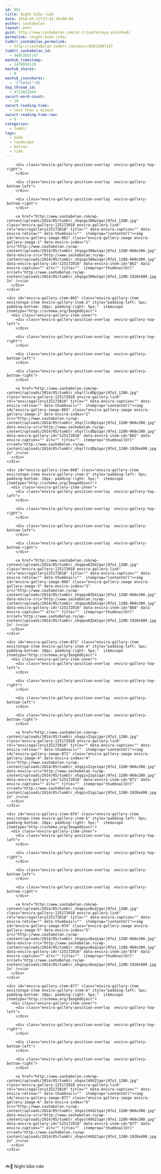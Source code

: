 ```yaml
---
id: 861
title: Night bike ride
date: 2014-05-17T23:41:16+00:00
author: sashabelan
layout: post
guid: http://www.sashabelan.com/at-triumfalnaya-ploshhad/
permalink: /night-bike-ride/
tumblr_sashabelan_permalink:
  - http://sashabelan.tumblr.com/post/86053887147
tumblr_sashabelan_id:
  - 86053887147
mashsb_timestamp:
  - 1470994129
mashsb_shares:
  - 0
mashsb_jsonshares:
  - '{"total":0}'
dsq_thread_id:
  - 4723022844
swcart-word-count:
  - 10
swcart-reading-time:
  - less then a minute
swcart-reading-time-raw:
  - 0
categories:
  - tumblr
tags:
  - bike
  - landscape
  - moscow
  - ride
---
```

<div id="envira-gallery-wrap-125172018" class="envira-gallery-wrap envira-gallery-theme-base envira-lightbox-theme-base" itemscope itemtype="http://schema.org/ImageGallery">
  <div data-row-height="" data-gallery-theme="" id="envira-gallery-125172018" class="envira-gallery-public  envira-gallery-3-columns envira-clear enviratope envira-gallery-css-animations" data-envira-columns="3">
    <div id="envira-gallery-item-862" class="envira-gallery-item enviratope-item envira-gallery-item-1" style="padding-left: 5px; padding-bottom: 10px; padding-right: 5px;"  itemscope itemtype="http://schema.org/ImageObject">
      <div class="envira-gallery-item-inner">
        <div class="envira-gallery-position-overlay  envira-gallery-top-left">
        </div>
        
        <div class="envira-gallery-position-overlay  envira-gallery-top-right">
        </div>
        
        <div class="envira-gallery-position-overlay  envira-gallery-bottom-left">
        </div>
        
        <div class="envira-gallery-position-overlay  envira-gallery-bottom-right">
        </div>
        
        <a href="http://www.sashabelan.com/wp-content/uploads/2014/05/tumblr_n5qsgs306w1qarj97o1_1280.jpg" class="envira-gallery-125172018 envira-gallery-link" rel="enviragallery125172018" title="" data-envira-caption="" data-envira-retina="" data-thumbnail=""  itemprop="contentUrl"><img id="envira-gallery-image-862" class="envira-gallery-image envira-gallery-image-1" data-envira-index="1" src="http://www.sashabelan.ru/wp-content/uploads/2014/05/tumblr_n5qsgs306w1qarj97o1_1280-960x300.jpg" data-envira-src="http://www.sashabelan.ru/wp-content/uploads/2014/05/tumblr_n5qsgs306w1qarj97o1_1280-960x300.jpg" data-envira-gallery-id="125172018" data-envira-item-id="862" data-envira-caption="" alt="" title=""  itemprop="thumbnailUrl" srcset="http://www.sashabelan.ru/wp-content/uploads/2014/05/tumblr_n5qsgs306w1qarj97o1_1280-1920x600.jpg 2x" /></a>
      </div>
    </div>
    
    <div id="envira-gallery-item-865" class="envira-gallery-item enviratope-item envira-gallery-item-2" style="padding-left: 5px; padding-bottom: 10px; padding-right: 5px;"  itemscope itemtype="http://schema.org/ImageObject">
      <div class="envira-gallery-item-inner">
        <div class="envira-gallery-position-overlay  envira-gallery-top-left">
        </div>
        
        <div class="envira-gallery-position-overlay  envira-gallery-top-right">
        </div>
        
        <div class="envira-gallery-position-overlay  envira-gallery-bottom-left">
        </div>
        
        <div class="envira-gallery-position-overlay  envira-gallery-bottom-right">
        </div>
        
        <a href="http://www.sashabelan.com/wp-content/uploads/2014/05/tumblr_n5qrllcdDp1qarj97o1_1280.jpg" class="envira-gallery-125172018 envira-gallery-link" rel="enviragallery125172018" title="" data-envira-caption="" data-envira-retina="" data-thumbnail=""  itemprop="contentUrl"><img id="envira-gallery-image-865" class="envira-gallery-image envira-gallery-image-2" data-envira-index="2" src="http://www.sashabelan.ru/wp-content/uploads/2014/05/tumblr_n5qrllcdDp1qarj97o1_1280-960x300.jpg" data-envira-src="http://www.sashabelan.ru/wp-content/uploads/2014/05/tumblr_n5qrllcdDp1qarj97o1_1280-960x300.jpg" data-envira-gallery-id="125172018" data-envira-item-id="865" data-envira-caption="" alt="" title=""  itemprop="thumbnailUrl" srcset="http://www.sashabelan.ru/wp-content/uploads/2014/05/tumblr_n5qrllcdDp1qarj97o1_1280-1920x600.jpg 2x" /></a>
      </div>
    </div>
    
    <div id="envira-gallery-item-868" class="envira-gallery-item enviratope-item envira-gallery-item-3" style="padding-left: 5px; padding-bottom: 10px; padding-right: 5px;"  itemscope itemtype="http://schema.org/ImageObject">
      <div class="envira-gallery-item-inner">
        <div class="envira-gallery-position-overlay  envira-gallery-top-left">
        </div>
        
        <div class="envira-gallery-position-overlay  envira-gallery-top-right">
        </div>
        
        <div class="envira-gallery-position-overlay  envira-gallery-bottom-left">
        </div>
        
        <div class="envira-gallery-position-overlay  envira-gallery-bottom-right">
        </div>
        
        <a href="http://www.sashabelan.com/wp-content/uploads/2014/05/tumblr_n5qqxo8Zb41qarj97o1_1280.jpg" class="envira-gallery-125172018 envira-gallery-link" rel="enviragallery125172018" title="" data-envira-caption="" data-envira-retina="" data-thumbnail=""  itemprop="contentUrl"><img id="envira-gallery-image-868" class="envira-gallery-image envira-gallery-image-3" data-envira-index="3" src="http://www.sashabelan.ru/wp-content/uploads/2014/05/tumblr_n5qqxo8Zb41qarj97o1_1280-960x300.jpg" data-envira-src="http://www.sashabelan.ru/wp-content/uploads/2014/05/tumblr_n5qqxo8Zb41qarj97o1_1280-960x300.jpg" data-envira-gallery-id="125172018" data-envira-item-id="868" data-envira-caption="" alt="" title=""  itemprop="thumbnailUrl" srcset="http://www.sashabelan.ru/wp-content/uploads/2014/05/tumblr_n5qqxo8Zb41qarj97o1_1280-1920x600.jpg 2x" /></a>
      </div>
    </div>
    
    <div id="envira-gallery-item-871" class="envira-gallery-item enviratope-item envira-gallery-item-4" style="padding-left: 5px; padding-bottom: 10px; padding-right: 5px;"  itemscope itemtype="http://schema.org/ImageObject">
      <div class="envira-gallery-item-inner">
        <div class="envira-gallery-position-overlay  envira-gallery-top-left">
        </div>
        
        <div class="envira-gallery-position-overlay  envira-gallery-top-right">
        </div>
        
        <div class="envira-gallery-position-overlay  envira-gallery-bottom-left">
        </div>
        
        <div class="envira-gallery-position-overlay  envira-gallery-bottom-right">
        </div>
        
        <a href="http://www.sashabelan.com/wp-content/uploads/2014/05/tumblr_n5qqivZzgs1qarj97o1_1280.jpg" class="envira-gallery-125172018 envira-gallery-link" rel="enviragallery125172018" title="" data-envira-caption="" data-envira-retina="" data-thumbnail=""  itemprop="contentUrl"><img id="envira-gallery-image-871" class="envira-gallery-image envira-gallery-image-4" data-envira-index="4" src="http://www.sashabelan.ru/wp-content/uploads/2014/05/tumblr_n5qqivZzgs1qarj97o1_1280-960x300.jpg" data-envira-src="http://www.sashabelan.ru/wp-content/uploads/2014/05/tumblr_n5qqivZzgs1qarj97o1_1280-960x300.jpg" data-envira-gallery-id="125172018" data-envira-item-id="871" data-envira-caption="" alt="" title=""  itemprop="thumbnailUrl" srcset="http://www.sashabelan.ru/wp-content/uploads/2014/05/tumblr_n5qqivZzgs1qarj97o1_1280-1920x600.jpg 2x" /></a>
      </div>
    </div>
    
    <div id="envira-gallery-item-874" class="envira-gallery-item enviratope-item envira-gallery-item-5" style="padding-left: 5px; padding-bottom: 10px; padding-right: 5px;"  itemscope itemtype="http://schema.org/ImageObject">
      <div class="envira-gallery-item-inner">
        <div class="envira-gallery-position-overlay  envira-gallery-top-left">
        </div>
        
        <div class="envira-gallery-position-overlay  envira-gallery-top-right">
        </div>
        
        <div class="envira-gallery-position-overlay  envira-gallery-bottom-left">
        </div>
        
        <div class="envira-gallery-position-overlay  envira-gallery-bottom-right">
        </div>
        
        <a href="http://www.sashabelan.com/wp-content/uploads/2014/05/tumblr_n5qpoysBxq1qarj97o1_1280.jpg" class="envira-gallery-125172018 envira-gallery-link" rel="enviragallery125172018" title="" data-envira-caption="" data-envira-retina="" data-thumbnail=""  itemprop="contentUrl"><img id="envira-gallery-image-874" class="envira-gallery-image envira-gallery-image-5" data-envira-index="5" src="http://www.sashabelan.ru/wp-content/uploads/2014/05/tumblr_n5qpoysBxq1qarj97o1_1280-960x300.jpg" data-envira-src="http://www.sashabelan.ru/wp-content/uploads/2014/05/tumblr_n5qpoysBxq1qarj97o1_1280-960x300.jpg" data-envira-gallery-id="125172018" data-envira-item-id="874" data-envira-caption="" alt="" title=""  itemprop="thumbnailUrl" srcset="http://www.sashabelan.ru/wp-content/uploads/2014/05/tumblr_n5qpoysBxq1qarj97o1_1280-1920x600.jpg 2x" /></a>
      </div>
    </div>
    
    <div id="envira-gallery-item-877" class="envira-gallery-item enviratope-item envira-gallery-item-6" style="padding-left: 5px; padding-bottom: 10px; padding-right: 5px;"  itemscope itemtype="http://schema.org/ImageObject">
      <div class="envira-gallery-item-inner">
        <div class="envira-gallery-position-overlay  envira-gallery-top-left">
        </div>
        
        <div class="envira-gallery-position-overlay  envira-gallery-top-right">
        </div>
        
        <div class="envira-gallery-position-overlay  envira-gallery-bottom-left">
        </div>
        
        <div class="envira-gallery-position-overlay  envira-gallery-bottom-right">
        </div>
        
        <a href="http://www.sashabelan.com/wp-content/uploads/2014/05/tumblr_n5qost4XG21qarj97o1_1280.jpg" class="envira-gallery-125172018 envira-gallery-link" rel="enviragallery125172018" title="" data-envira-caption="" data-envira-retina="" data-thumbnail=""  itemprop="contentUrl"><img id="envira-gallery-image-877" class="envira-gallery-image envira-gallery-image-6" data-envira-index="6" src="http://www.sashabelan.ru/wp-content/uploads/2014/05/tumblr_n5qost4XG21qarj97o1_1280-960x300.jpg" data-envira-src="http://www.sashabelan.ru/wp-content/uploads/2014/05/tumblr_n5qost4XG21qarj97o1_1280-960x300.jpg" data-envira-gallery-id="125172018" data-envira-item-id="877" data-envira-caption="" alt="" title=""  itemprop="thumbnailUrl" srcset="http://www.sashabelan.ru/wp-content/uploads/2014/05/tumblr_n5qost4XG21qarj97o1_1280-1920x600.jpg 2x" /></a>
      </div>
    </div>
  </div>
</div>

<noscript>
  <img src="http://www.sashabelan.ru/wp-content/uploads/2014/05/tumblr_n5qsgs306w1qarj97o1_1280.jpg" alt="" /><img src="http://www.sashabelan.ru/wp-content/uploads/2014/05/tumblr_n5qrllcdDp1qarj97o1_1280.jpg" alt="" /><img src="http://www.sashabelan.ru/wp-content/uploads/2014/05/tumblr_n5qqxo8Zb41qarj97o1_1280.jpg" alt="" /><img src="http://www.sashabelan.ru/wp-content/uploads/2014/05/tumblr_n5qqivZzgs1qarj97o1_1280.jpg" alt="" /><img src="http://www.sashabelan.ru/wp-content/uploads/2014/05/tumblr_n5qpoysBxq1qarj97o1_1280.jpg" alt="" /><img src="http://www.sashabelan.ru/wp-content/uploads/2014/05/tumblr_n5qost4XG21qarj97o1_1280.jpg" alt="" />
</noscript>

&#x1f6b2;&#x1f303; Night bike ride